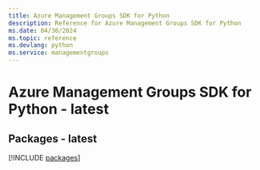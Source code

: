 ```yaml
---
title: Azure Management Groups SDK for Python
description: Reference for Azure Management Groups SDK for Python
ms.date: 04/30/2024
ms.topic: reference
ms.devlang: python
ms.service: managementgroups
---
```

# Azure Management Groups SDK for Python - latest
## Packages - latest
[!INCLUDE [packages](management-groups-index.md)]